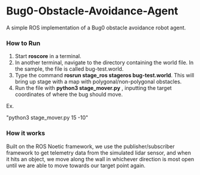 # Bug0-Obstacle-Avoidance-Agent
A simple ROS implementation of a Bug0 obstacle avoidance robot agent.

### How to Run
1. Start **roscore** in a terminal.
2. In another terminal, navigate to the directory containing the world file. In the sample, the file is called bug-test.world.
3. Type the command **rosrun stage_ros stageros bug-test.world**. This will bring up stage with a map with polygonal/non-polygonal obstacles.
4. Run the file with **python3 stage_mover.py** <x coordinate> <y coordinate>, inputting the target coordinates of where the bug should move.

Ex.

"python3 stage_mover.py 15 -10"

### How it works
  
Built on the ROS Noetic framework, we use the publisher/subscriber framework to get telemetry data from the simulated lidar sensor, and when it hits an object, we move along the wall in whichever direction is most open until we are able to move towards our target point again.

